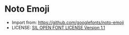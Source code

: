# Noto Emoji

- Import from: https://github.com/googlefonts/noto-emoji
- LICENSE: [SIL OPEN FONT LICENSE Version 1.1](./LICENSE)
